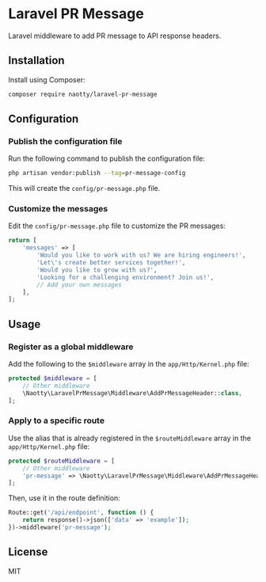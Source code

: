 # Laravel PR Message

Laravel middleware to add PR message to API response headers.

## Installation

Install using Composer:

```bash
composer require naotty/laravel-pr-message
```

## Configuration

### Publish the configuration file

Run the following command to publish the configuration file:

```bash
php artisan vendor:publish --tag=pr-message-config
```

This will create the `config/pr-message.php` file.

### Customize the messages

Edit the `config/pr-message.php` file to customize the PR messages:

```php
return [
    'messages' => [
        'Would you like to work with us? We are hiring engineers!',
        'Let\'s create better services together!',
        'Would you like to grow with us?',
        'Looking for a challenging environment? Join us!',
        // Add your own messages
    ],
];
```

## Usage

### Register as a global middleware

Add the following to the `$middleware` array in the `app/Http/Kernel.php` file:

```php
protected $middleware = [
    // Other middleware
    \Naotty\LaravelPrMessage\Middleware\AddPrMessageHeader::class,
];
```

### Apply to a specific route

Use the alias that is already registered in the `$routeMiddleware` array in the `app/Http/Kernel.php` file:

```php
protected $routeMiddleware = [
    // Other middleware
    'pr-message' => \Naotty\LaravelPrMessage\Middleware\AddPrMessageHeader::class,
];
```

Then, use it in the route definition:

```php
Route::get('/api/endpoint', function () {
    return response()->json(['data' => 'example']);
})->middleware('pr-message');
```

## License

MIT
